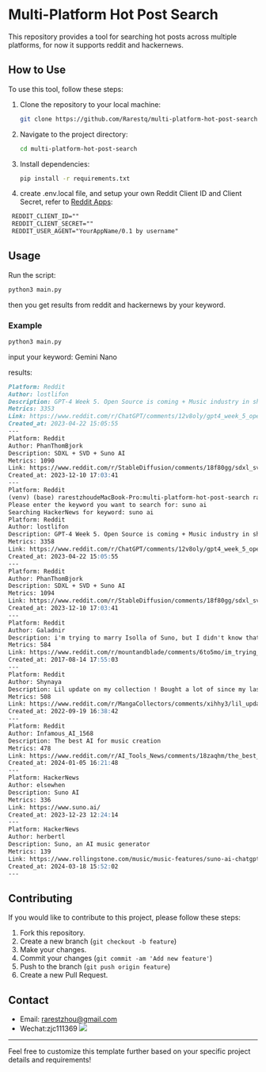 # Multi-Platform Hot Post Search

This repository provides a tool for searching hot posts across multiple platforms, for now it supports reddit and hackernews.

## How to Use

To use this tool, follow these steps:

1. Clone the repository to your local machine:

   ```bash
   git clone https://github.com/Rarestq/multi-platform-hot-post-search.git
   ```

2. Navigate to the project directory:

   ```bash
   cd multi-platform-hot-post-search
   ```

3. Install dependencies:

   ```bash
   pip install -r requirements.txt
   ```
4. create .env.local file, and setup your own Reddit Client ID and Client Secret, refer to [Reddit Apps](https://www.reddit.com/prefs/apps/):
  
  ```markdown
   REDDIT_CLIENT_ID=""
   REDDIT_CLIENT_SECRET=""
   REDDIT_USER_AGENT="YourAppName/0.1 by username"
   ```

## Usage

Run the script:

   ```bash
   python3 main.py
   ```
then you get results from reddit and hackernews by your keyword.

### Example

```bash
python3 main.py
```
input your keyword: Gemini Nano

results:
```markdown
Platform: Reddit
Author: lostlifon
Description: GPT-4 Week 5. Open Source is coming + Music industry in shambles - Nofil's Weekly Breakdown
Metrics: 3353
Link: https://www.reddit.com/r/ChatGPT/comments/12v8oly/gpt4_week_5_open_source_is_coming_music_industry/
Created_at: 2023-04-22 15:05:55
---
Platform: Reddit
Author: PhanThomBjork
Description: SDXL + SVD + Suno AI
Metrics: 1090
Link: https://www.reddit.com/r/StableDiffusion/comments/18f80gg/sdxl_svd_suno_ai/
Created_at: 2023-12-10 17:03:41
---
Platform: Reddit
(venv) (base) rarestzhoudeMacBook-Pro:multi-platform-hot-post-search rarestzhou$ python3 main.py 
Please enter the keyword you want to search for: suno ai
Searching HackerNews for keyword: suno ai
Platform: Reddit
Author: lostlifon
Description: GPT-4 Week 5. Open Source is coming + Music industry in shambles - Nofil's Weekly Breakdown
Metrics: 3358
Link: https://www.reddit.com/r/ChatGPT/comments/12v8oly/gpt4_week_5_open_source_is_coming_music_industry/
Created_at: 2023-04-22 15:05:55
---
Platform: Reddit
Author: PhanThomBjork
Description: SDXL + SVD + Suno AI
Metrics: 1094
Link: https://www.reddit.com/r/StableDiffusion/comments/18f80gg/sdxl_svd_suno_ai/
Created_at: 2023-12-10 17:03:41
---
Platform: Reddit
Author: Galadnir
Description: i'm trying to marry Isolla of Suno, but I didn't know that incest is popular in calradia.
Metrics: 584
Link: https://www.reddit.com/r/mountandblade/comments/6to5mo/im_trying_to_marry_isolla_of_suno_but_i_didnt/
Created_at: 2017-08-14 17:55:03
---
Platform: Reddit
Author: Shynaya
Description: Lil update on my collection ! Bought a lot of since my last post …. 🥹 I need to finish my Claynore c...
Metrics: 508
Link: https://www.reddit.com/r/MangaCollectors/comments/xihhy3/lil_update_on_my_collection_bought_a_lot_of_since/
Created_at: 2022-09-19 16:38:42
---
Platform: Reddit
Author: Infamous_AI_1568
Description: The best AI for music creation
Metrics: 478
Link: https://www.reddit.com/r/AI_Tools_News/comments/18zaqhm/the_best_ai_for_music_creation/
Created_at: 2024-01-05 16:21:48
---
Platform: HackerNews
Author: elsewhen
Description: Suno AI
Metrics: 336
Link: https://www.suno.ai/
Created_at: 2023-12-23 12:24:14
---
Platform: HackerNews
Author: herbertl
Description: Suno, an AI music generator
Metrics: 139
Link: https://www.rollingstone.com/music/music-features/suno-ai-chatgpt-for-music-1234982307/
Created_at: 2024-03-18 15:52:02
---
```

## Contributing

If you would like to contribute to this project, please follow these steps:

1. Fork this repository.
2. Create a new branch (`git checkout -b feature`)
3. Make your changes.
4. Commit your changes (`git commit -am 'Add new feature'`)
5. Push to the branch (`git push origin feature`)
6. Create a new Pull Request.

## Contact
- Email: rarestzhou@gmail.com
- Wechat:zjc111369
![](https://mmbiz.qpic.cn/mmbiz_jpg/KhD0fibB4GCDFlkCNLH5B7xiaIlGSWFSbXEtCYRJQ7fzsvb447XhJm35pkgjN75e0IfAbIBp5hdfl15ke3VJkdog/640?wx_fmt=jpeg)

---

Feel free to customize this template further based on your specific project details and requirements!
